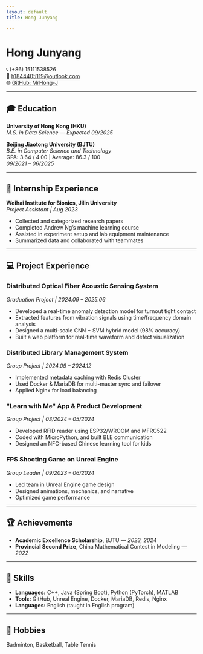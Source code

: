 ```yaml
---
layout: default
title: Hong Junyang

---
```


# Hong Junyang

📞 (+86) 15111538526  
📧 [h1844405119@outlook.com](mailto:h1844405119@outlook.com)  
🌐 [GitHub: MrHong-J](https://github.com/MrHong-J)

---

## 🎓 Education

**University of Hong Kong (HKU)**  
*M.S. in Data Science* — *Expected 09/2025*

**Beijing Jiaotong University (BJTU)**  
*B.E. in Computer Science and Technology*  
GPA: 3.64 / 4.00 | Average: 86.3 / 100  
*09/2021 – 06/2025*

---

## 💼 Internship Experience

**Weihai Institute for Bionics, Jilin University**  
*Project Assistant | Aug 2023*

- Collected and categorized research papers
- Completed Andrew Ng’s machine learning course
- Assisted in experiment setup and lab equipment maintenance
- Summarized data and collaborated with teammates

---

## 💻 Project Experience

### Distributed Optical Fiber Acoustic Sensing System  

*Graduation Project | 2024.09 – 2025.06*

- Developed a real-time anomaly detection model for turnout tight contact
- Extracted features from vibration signals using time/frequency domain analysis
- Designed a multi-scale CNN + SVM hybrid model (98% accuracy)
- Built a web platform for real-time waveform and defect visualization

### Distributed Library Management System  

*Group Project | 2024.09 – 2024.12*

- Implemented metadata caching with Redis Cluster
- Used Docker & MariaDB for multi-master sync and failover
- Applied Nginx for load balancing

### "Learn with Me" App & Product Development  

*Group Project | 03/2024 – 05/2024*

- Developed RFID reader using ESP32/WROOM and MFRC522
- Coded with MicroPython, and built BLE communication
- Designed an NFC-based Chinese learning tool for kids

### FPS Shooting Game on Unreal Engine  

*Group Leader | 09/2023 – 06/2024*

- Led team in Unreal Engine game design
- Designed animations, mechanics, and narrative
- Optimized game performance

---

## 🏆 Achievements

- **Academic Excellence Scholarship**, BJTU — *2023, 2024*  
- **Provincial Second Prize**, China Mathematical Contest in Modeling — *2022*

---

## 🧠 Skills

- **Languages:** C++, Java (Spring Boot), Python (PyTorch), MATLAB  
- **Tools:** GitHub, Unreal Engine, Docker, MariaDB, Redis, Nginx  
- **Languages:** English (taught in English program)

---

## 🎯 Hobbies

Badminton, Basketball, Table Tennis

